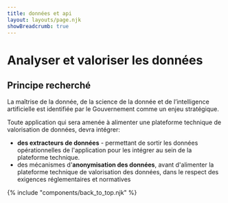 ```yaml
---
title: données et api
layout: layouts/page.njk
showBreadcrumb: true
---
```


# Analyser et valoriser les données

## Principe recherché

La maîtrise de la donnée, de la science de la donnée et de l’intelligence artificielle est identifiée par le Gouvernement comme un enjeu stratégique.

Toute application qui sera amenée à alimenter une plateforme technique de valorisation de données, devra intégrer:

- **des extracteurs de données** - permettant de sortir les données opérationnelles de l'application pour les intégrer au sein de la plateforme technique.
- des mécanismes d'**anonymisation des données**, avant d'alimenter la plateforme technique de valorisation des données, dans le respect des exigences réglementaires et normatives
 
{% include "components/back_to_top.njk" %}
